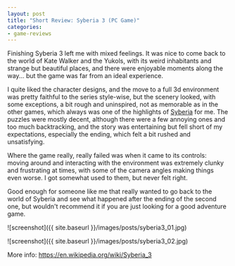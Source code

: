 ```yaml
---
layout: post
title: "Short Review: Syberia 3 (PC Game)"
categories:
- game-reviews
---
```


<p>
Finishing Syberia 3 left me with mixed feelings. It was nice to come back to the world of Kate Walker and the Yukols, with its weird inhabitants and strange but beautiful places, and there were enjoyable moments along the way... but the game was far from an ideal experience.
</p>
<p>
I quite liked the character designs, and the move to a full 3d environment was pretty faithful to the series style-wise, but the scenery looked, with some exceptions, a bit rough and uninspired, not as memorable as in the other games, which always was one of the highlights of <a href="http://blog.binarynonsense.com/2018/09/02/short-review-syberia-pc/">Syberia</a> for me. The puzzles were mostly decent, although there were a few annoying ones and too much backtracking, and the story was entertaining but fell short of my expectations, especially the ending, which felt a bit rushed and unsatisfying. 
</p>
<p>
Where the game really, really failed was when it came to its controls: moving around and interacting with the environment was extremely clunky and frustrating at times, with some of the camera angles making things even worse. I got somewhat used to them, but never felt right.
</p>
<p>
Good enough for someone like me that really wanted to go back to the world of Syberia and see what happened after the ending of the second one, but wouldn't recommend it if you are just looking for a good adventure game.
</p>


![screenshot]({{ site.baseurl }}/images/posts/syberia3_01.jpg)

![screenshot]({{ site.baseurl }}/images/posts/syberia3_02.jpg)


<p>More info: <a href="https://en.wikipedia.org/wiki/Syberia_3">https://en.wikipedia.org/wiki/Syberia_3</a><p>
